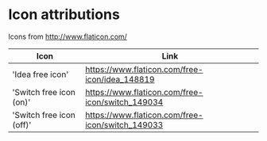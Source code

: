 # Icon attributions

Icons from http://www.flaticon.com/

| Icon | Link |
| ------ | ------ |
| 'Idea free icon' | https://www.flaticon.com/free-icon/idea_148819 |
| 'Switch free icon (on)' | https://www.flaticon.com/free-icon/switch_149034 |
| 'Switch free icon (off)' | https://www.flaticon.com/free-icon/switch_149033 |
